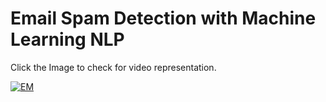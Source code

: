 # Email Spam Detection with Machine Learning NLP 

Click the Image to check for video representation. 

<html><a href="https://youtu.be/vdpCJsaA7ws">

![EM](https://user-images.githubusercontent.com/118778677/225799267-553fa566-c595-4032-b627-c65ddbc118aa.jpg)
</a></html>
